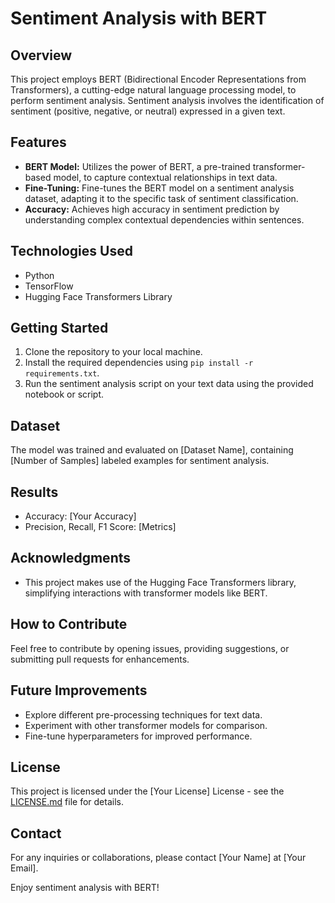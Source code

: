 # Sentiment Analysis with BERT

## Overview
This project employs BERT (Bidirectional Encoder Representations from Transformers), a cutting-edge natural language processing model, to perform sentiment analysis. Sentiment analysis involves the identification of sentiment (positive, negative, or neutral) expressed in a given text.

## Features
- **BERT Model:** Utilizes the power of BERT, a pre-trained transformer-based model, to capture contextual relationships in text data.
- **Fine-Tuning:** Fine-tunes the BERT model on a sentiment analysis dataset, adapting it to the specific task of sentiment classification.
- **Accuracy:** Achieves high accuracy in sentiment prediction by understanding complex contextual dependencies within sentences.

## Technologies Used
- Python
- TensorFlow
- Hugging Face Transformers Library

## Getting Started
1. Clone the repository to your local machine.
2. Install the required dependencies using `pip install -r requirements.txt`.
3. Run the sentiment analysis script on your text data using the provided notebook or script.

## Dataset
The model was trained and evaluated on [Dataset Name], containing [Number of Samples] labeled examples for sentiment analysis.

## Results
- Accuracy: [Your Accuracy]
- Precision, Recall, F1 Score: [Metrics]

## Acknowledgments
- This project makes use of the Hugging Face Transformers library, simplifying interactions with transformer models like BERT.

## How to Contribute
Feel free to contribute by opening issues, providing suggestions, or submitting pull requests for enhancements.

## Future Improvements
- Explore different pre-processing techniques for text data.
- Experiment with other transformer models for comparison.
- Fine-tune hyperparameters for improved performance.

## License
This project is licensed under the [Your License] License - see the [LICENSE.md](LICENSE.md) file for details.

## Contact
For any inquiries or collaborations, please contact [Your Name] at [Your Email].

Enjoy sentiment analysis with BERT!
